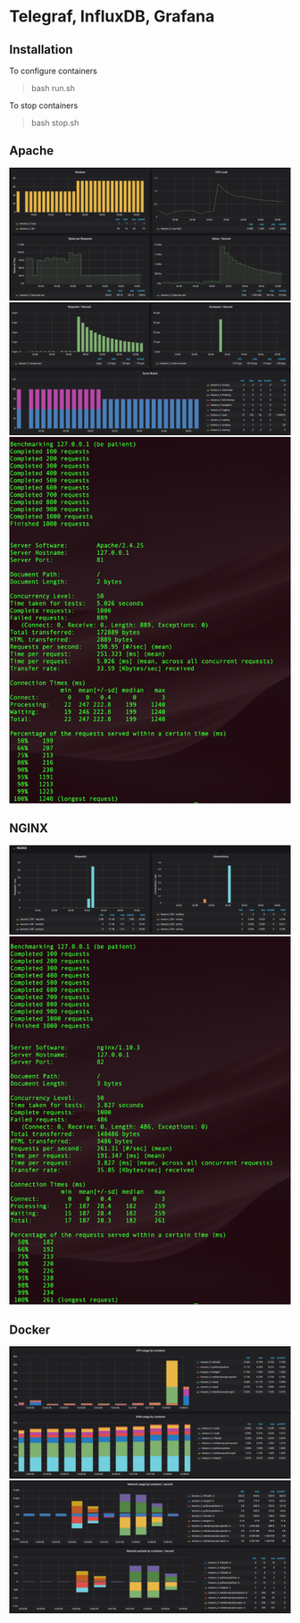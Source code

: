 # Telegraf, InfluxDB, Grafana

## Installation
To configure containers
> bash run.sh

To stop containers
> bash stop.sh

## Apache
![Apache metrics 1](/image/apache_metrics_1.png)
![Apache metrics 2](/image/apache_metrics_2.png)
![Apache terminal metrics](/image/apache_terminal.png)

## NGINX
![Nginx metrics](/image/nginx_metrics.png)
![Nginx terminal metrics](/image/nginx_terminal.png)

## Docker
![Docker metrics 1](/image/docker_metrics_1.png)
![Docker metrics 2](/image/docker_metrics_2.png)